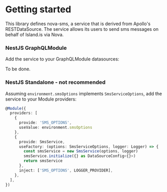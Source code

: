 # Getting started

This library defines nova-sms, a service that is derived from Apollo's RESTDataSource.
The service allows its users to send sms messages on behalf of Island.is via Nova.

### NestJS GraphQLModule

Add the service to your GraphQLModule datasources:

To be done.

### NestJS Standalone - not recommended

Assuming `environment.smsOptions` implements `SmsServiceOptions`, add the service to your Module providers:

```typescript
@Module({
  providers: [
    {
      provide: 'SMS_OPTIONS',
      useValue: environment.smsOptions
    },
    {
      provide: SmsService,
      useFactory: (options: SmsServiceOptions, logger: Logger) => {
        const smsService = new SmsService(options, logger)
        smsService.initialize({} as DataSourceConfig<{}>)
        return smsService
      },
      inject: ['SMS_OPTIONS', LOGGER_PROVIDER],
    },
  ],
})
```
